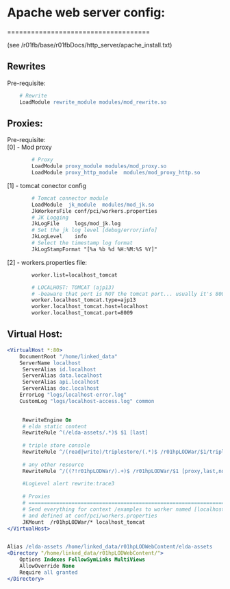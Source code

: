 # Apache web server config:
====================================  

(see /r01fb/base/r01fbDocs/http_server/apache_install.txt)

## Rewrites
Pre-requisite:
```apache
	# Rewrite
	LoadModule rewrite_module modules/mod_rewrite.so
```

## Proxies:
Pre-requisite:  
[0] - Mod proxy

```apache
		# Proxy
		LoadModule proxy_module modules/mod_proxy.so
		LoadModule proxy_http_module  modules/mod_proxy_http.so
```
[1] - tomcat conector config
```apache
		# Tomcat connector module
		LoadModule  jk_module  modules/mod_jk.so
		JkWorkersFile conf/pci/workers.properties
		# JK Logging
		JkLogFile     logs/mod_jk.log
		# Set the jk log level [debug/error/info]
		JkLogLevel    info
		# Select the timestamp log format
		JkLogStampFormat "[%a %b %d %H:%M:%S %Y]"
```
[2] - workers.properties file:
```apache
		worker.list=localhost_tomcat

		# LOCALHOST: TOMCAT (ajp13)
		# -beaware that port is NOT the tomcat port... usually it's 8009-
		worker.localhost_tomcat.type=ajp13
		worker.localhost_tomcat.host=localhost
		worker.localhost_tomcat.port=8009
```

## Virtual Host:
```apache
<VirtualHost *:80>
    DocumentRoot "/home/linked_data"
    ServerName localhost
	 ServerAlias id.localhost
	 ServerAlias data.localhost
	 ServerAlias api.localhost
	 ServerAlias doc.localhost
    ErrorLog "logs/localhost-error.log"
    CustomLog "logs/localhost-access.log" common
	

	 RewriteEngine On
	 # elda static content
	 RewriteRule ^(/elda-assets/.*)$ $1 [last]
	 
	 # triple store console
	 RewriteRule ^/(read|write)/triplestore/(.*)$ /r01hpLODWar/$1/triplestore/$2 [proxy,last]
	 
	 # any other resource
	 RewriteRule ^/((?!r01hpLODWar/).+)$ /r01hpLODWar/$1 [proxy,last,nosubreq]
	 
	 #LogLevel alert rewrite:trace3
	
	 # Proxies
	 # =============================================================================
	 # Send everything for context /examples to worker named [localhost_tomcat] (ajp13)
	 # and defined at conf/pci/workers.properties
	 JKMount  /r01hpLODWar/* localhost_tomcat
</VirtualHost>


Alias /elda-assets /home/linked_data/r01hpLODWebContent/elda-assets
<Directory "/home/linked_data/r01hpLODWebContent/">
    Options Indexes FollowSymLinks MultiViews
    AllowOverride None
    Require all granted
</Directory>
```